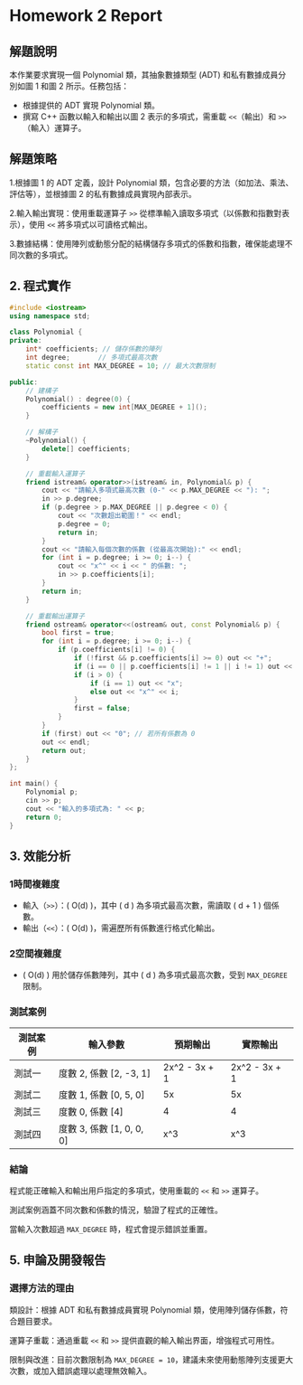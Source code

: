 # Homework 2 Report

## 解題說明

本作業要求實現一個 Polynomial 類，其抽象數據類型 (ADT) 和私有數據成員分別如圖 1 和圖 2 所示。任務包括：
- 根據提供的 ADT 實現 Polynomial 類。
- 撰寫 C++ 函數以輸入和輸出以圖 2 表示的多項式，需重載 `<<`（輸出）和 `>>`（輸入）運算子。


## 解題策略
1.根據圖 1 的 ADT 定義，設計 Polynomial 類，包含必要的方法（如加法、乘法、評估等），並根據圖 2 的私有數據成員實現內部表示。

2.輸入輸出實現：使用重載運算子 `>>` 從標準輸入讀取多項式（以係數和指數對表示），使用 `<<` 將多項式以可讀格式輸出。

3.數據結構：使用陣列或動態分配的結構儲存多項式的係數和指數，確保能處理不同次數的多項式。

## 2. 程式實作

```cpp
#include <iostream>
using namespace std;

class Polynomial {
private:
    int* coefficients; // 儲存係數的陣列
    int degree;       // 多項式最高次數
    static const int MAX_DEGREE = 10; // 最大次數限制

public:
    // 建構子
    Polynomial() : degree(0) {
        coefficients = new int[MAX_DEGREE + 1]();
    }

    // 解構子
    ~Polynomial() {
        delete[] coefficients;
    }

    // 重載輸入運算子
    friend istream& operator>>(istream& in, Polynomial& p) {
        cout << "請輸入多項式最高次數 (0-" << p.MAX_DEGREE << "): ";
        in >> p.degree;
        if (p.degree > p.MAX_DEGREE || p.degree < 0) {
            cout << "次數超出範圍！" << endl;
            p.degree = 0;
            return in;
        }
        cout << "請輸入每個次數的係數 (從最高次開始):" << endl;
        for (int i = p.degree; i >= 0; i--) {
            cout << "x^" << i << " 的係數: ";
            in >> p.coefficients[i];
        }
        return in;
    }

    // 重載輸出運算子
    friend ostream& operator<<(ostream& out, const Polynomial& p) {
        bool first = true;
        for (int i = p.degree; i >= 0; i--) {
            if (p.coefficients[i] != 0) {
                if (!first && p.coefficients[i] >= 0) out << "+";
                if (i == 0 || p.coefficients[i] != 1 || i != 1) out << p.coefficients[i];
                if (i > 0) {
                    if (i == 1) out << "x";
                    else out << "x^" << i;
                }
                first = false;
            }
        }
        if (first) out << "0"; // 若所有係數為 0
        out << endl;
        return out;
    }
};

int main() {
    Polynomial p;
    cin >> p;
    cout << "輸入的多項式為: " << p;
    return 0;
}

```

## 3. 效能分析

### 1時間複雜度
- 輸入（`>>`）：\( O(d) \)，其中 \( d \) 為多項式最高次數，需讀取 \( d + 1 \) 個係數。
- 輸出（`<<`）：\( O(d) \)，需遍歷所有係數進行格式化輸出。

### 2空間複雜度
- \( O(d) \) 用於儲存係數陣列，其中 \( d \) 為多項式最高次數，受到 `MAX_DEGREE` 限制。
        
### 測試案例
| 測試案例 | 輸入參數                  | 預期輸出          | 實際輸出          |
|----------|---------------------------|-------------------|-------------------|
| 測試一   | 度數 2, 係數 [2, -3, 1]   | 2x^2 - 3x + 1     | 2x^2 - 3x + 1     |
| 測試二   | 度數 1, 係數 [0, 5, 0]    | 5x                | 5x                |
| 測試三   | 度數 0, 係數 [4]          | 4                  | 4                  |
| 測試四   | 度數 3, 係數 [1, 0, 0, 0] | x^3               | x^3               |

### 結論
程式能正確輸入和輸出用戶指定的多項式，使用重載的 `<<` 和 `>>` 運算子。

測試案例涵蓋不同次數和係數的情況，驗證了程式的正確性。

當輸入次數超過 `MAX_DEGREE` 時，程式會提示錯誤並重置。

## 5. 申論及開發報告

### 選擇方法的理由
類設計：根據 ADT 和私有數據成員實現 Polynomial 類，使用陣列儲存係數，符合題目要求。

運算子重載：通過重載 `<<` 和 `>>` 提供直觀的輸入輸出界面，增強程式可用性。

限制與改進：目前次數限制為 `MAX_DEGREE = 10`，建議未來使用動態陣列支援更大次數，或加入錯誤處理以處理無效輸入。
